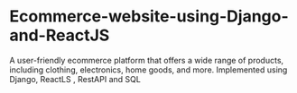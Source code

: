 # Ecommerce-website-using-Django-and-ReactJS
 A user-friendly ecommerce platform that offers a wide range of products, including clothing, electronics, home goods, and more. Implemented using Django, ReactLS , RestAPI and SQL
